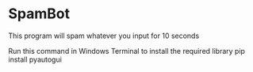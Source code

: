 # SpamBot

This program will spam whatever you input for 10 seconds

Run this command in Windows Terminal to install the required library
pip install pyautogui
